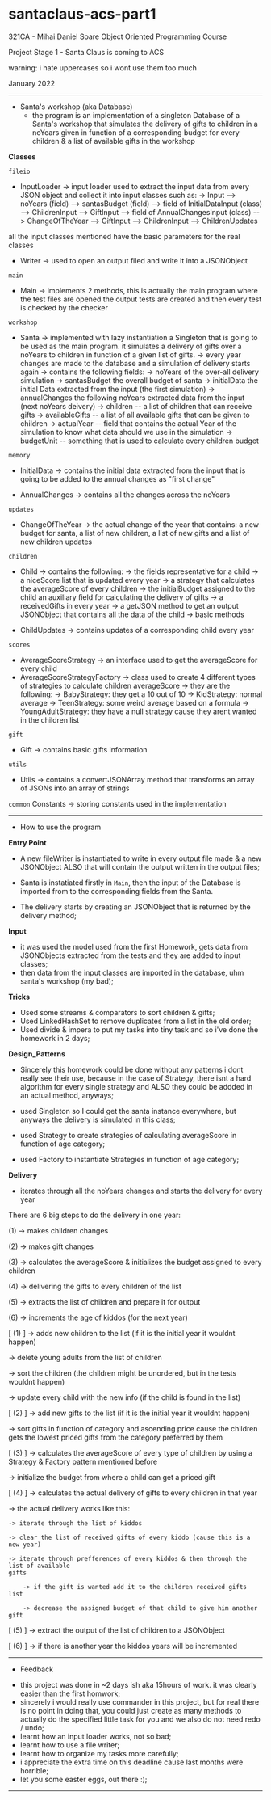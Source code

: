 # santaclaus-acs-part1

321CA - Mihai Daniel Soare
Object Oriented Programming Course

Project Stage 1 - Santa Claus is coming to ACS

warning: i hate uppercases so i wont use them too much

January 2022

----------------------------------------------------------------------------------------------------


* Santa's workshop (aka Database)
    -  the program is an implementation of a singleton Database of a Santa's workshop
    that simulates the delivery of gifts to children in a noYears given in function of
    a corresponding budget for every children & a list of available gifts in the workshop

__Classes__

`fileio` 

- InputLoader -> input loader used to extract the input data from every JSON object and collect it
                into input classes such as:
              -> Input --> noYears (field)
                       --> santasBudget (field)
                       --> field of InitialDataInput (class)   --> ChildrenInput
                                                               --> GiftInput
                       --> field of AnnualChangesInput (class) --> ChangeOfTheYear --> GiftInput
                                                                                --> ChildrenInput
                                                                                --> ChildrenUpdates

all the input classes mentioned have the basic parameters for the real classes

- Writer -> used to open an output filed and write it into a JSONObject 

`main`
- Main -> implements 2 methods, this is actually the main program where the test files are opened
        the output tests are created and then every test is checked by the checker

`workshop`
- Santa -> implemented with lazy instantiation a Singleton that is going to be used as the main
            program. it simulates a delivery of gifts over a noYears to children in function
            of a given list of gifts.
        -> every year changes are made to the database and a simulation of delivery starts again
        -> contains the following fields:
                -> noYears of the over-all delivery simulation
                -> santasBudget the overall budget of santa
                -> initialData the initial Data extracted from the input (the first simulation)
                -> annualChanges the following noYears extracted data from the input (next noYears
                deivery)
                -> children -- a list of children that can receive gifts
                -> availableGifts -- a list of all available gifts that can be given to children
                -> actualYear -- field that contains the actual Year of the simulation to know
                what data should we use in the simulation
                -> budgetUnit -- something that is used to calculate every children budget

`memory`
- InitialData -> contains the initial data extracted from the input that is going to be added
                to the annual changes as "first change"

- AnnualChanges -> contains all the changes across the noYears

`updates`
- ChangeOfTheYear -> the actual change of the year that contains: a new budget for santa, 
                    a list of new children, a list of new gifts and a list of new children
                    updates

`children`
- Child -> contains the following:
            -> the fields representative for a child
            -> a niceScore list that is updated every year
            -> a strategy that calculates the averageScore of every children
            -> the initialBudget assigned to the child an auxiliary field for calculating
            the delivery of gifts
            -> a receivedGifts in every year
            -> a getJSON method to get an output JSONObject that contains all the data of
            the child
            -> basic methods

- ChildUpdates -> contains updates of a corresponding child every year

`scores`
- AverageScoreStrategy -> an interface used to get the averageScore for every child
- AverageScoreStrategyFactory -> class used to create 4 different types of strategies
                                to calculate children averageScore
                              -> they are the following:
                                    -> BabyStrategy: they get a 10 out of 10
                                    -> KidStrategy: normal average
                                    -> TeenStrategy: some weird average based on a formula
                                    -> YoungAdultStrategy: they have a null strategy
                                    cause they arent wanted in the children list

`gift`
- Gift -> contains basic gifts information

`utils`
- Utils -> contains a convertJSONArray method that transforms an array of JSONs into an array
        of strings

`common`
Constants -> storing constants used in the implementation

----------------------------------------------------------------------------------------------------

* How to use the program

__Entry Point__

- A new fileWriter is instantiated to write in every output file made & a new JSONObject ALSO
that will contain the output written in the output files;

- Santa is instatiated firstly in `Main`, then the input of the Database is imported from
<InputLoader> to the corresponding fields from the Santa.

- The delivery starts by creating an JSONObject that is returned by the delivery method;

__Input__

- it was used the model used from the first Homework, gets data from JSONObjects extracted from
the tests and they are added to input classes;
- then data from the input classes are imported in the database, uhm santa's workshop (my bad);

__Tricks__

- Used some streams & comparators to sort children & gifts;
- Used LinkedHashSet to remove duplicates from a list in the old order;
- Used divide & impera to put my tasks into tiny task and so i've done the homework in 2 days;

__Design_Patterns__

- Sincerely this homework could be done without any patterns i dont really see their use,
because in the case of Strategy, there isnt a hard algorithm for every single strategy and ALSO
they could be addded in an actual method, anyways;

- used Singleton so I could get the santa instance everywhere, but anyways the delivery is
simulated in this class;
- used Strategy to create strategies of calculating averageScore in function of age category;
- used Factory to instantiate Strategies in function of age category;

__Delivery__

- iterates through all the noYears changes and starts the delivery for every year

There are 6 big steps to do the delivery in one year:

(1) -> makes children changes
    
(2) -> makes gift changes
    
(3) -> calculates the averageScore & initializes the budget assigned to every children
    
(4) -> delivering the gifts to every children of the list
    
(5) -> extracts the list of children and prepare it for output
    
(6) -> increments the age of kiddos (for the next year)

    
[ (1) ]
-> adds new children to the list (if it is the initial year it wouldnt happen)
    
-> delete young adults from the list of children
    
-> sort the children (the children might be unordered, but in the tests wouldnt happen)
    
-> update every child with the new info (if the child is found in the list)

[ (2) ]
-> add new gifts to the list (if it is the initial year it wouldnt happen)
    
-> sort gifts in function of category and ascending price cause the children gets the lowest
priced gifts from the category preferred by them

[ (3) ]
-> calculates the averageScore of every type of children by using a Strategy & Factory pattern
mentioned before
    
-> initialize the budget from where a child can get a priced gift

[ (4) ]
-> calculates the actual delivery of gifts to every children in that year
    
-> the actual delivery works like this:
    
    -> iterate through the list of kiddos
    
    -> clear the list of received gifts of every kiddo (cause this is a new year)
    
    -> iterate through prefferences of every kiddos & then through the list of available
    gifts
    
        -> if the gift is wanted add it to the children received gifts list
    
        -> decrease the assigned budget of that child to give him another gift

[ (5) ]
-> extract the output of the list of children to a JSONObject

[ (6) ]
-> if there is another year the kiddos years will be incremented

----------------------------------------------------------------------------------------------------

* Feedback

- this project was done in ~2 days ish aka 15hours of work. it was clearly easier than the first
homwork;
- sincerely i would really use commander in this project, but for real there is no point in doing
that, you could just create as many methods to actually do the specified little task for you
and we also do not need redo / undo;
- learnt how an input loader works, not so bad;
- learnt how to use a file writer;
- learnt how to organize my tasks more carefully;
- i appreciate the extra time on this deadline cause last months were horrible;
- let you some easter eggs, out there :);

----------------------------------------------------------------------------------------------------
